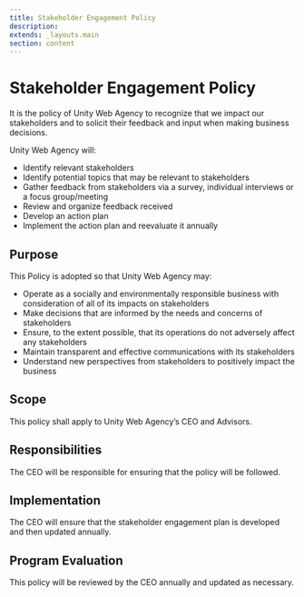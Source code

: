 ```yaml
---
title: Stakeholder Engagement Policy
description:
extends: _layouts.main
section: content
---
```


# Stakeholder Engagement Policy

It is the policy of Unity Web Agency to recognize that we impact our stakeholders and to solicit their feedback and input when making business decisions.

Unity Web Agency will:

* Identify relevant stakeholders
* Identify potential topics that may be relevant to stakeholders
* Gather feedback from stakeholders via a survey, individual interviews or a focus group/meeting
* Review and organize feedback received
* Develop an action plan
* Implement the action plan and reevaluate it annually

## Purpose

This Policy is adopted so that Unity Web Agency may:

* Operate as a socially and environmentally responsible business with consideration of all of its impacts on stakeholders
* Make decisions that are informed by the needs and concerns of stakeholders
* Ensure, to the extent possible, that its operations do not adversely affect any stakeholders
* Maintain transparent and effective communications with its stakeholders
* Understand new perspectives from stakeholders to positively impact the business

## Scope

This policy shall apply to Unity Web Agency’s CEO and Advisors.

## Responsibilities

The CEO will be responsible for ensuring that the policy will be followed.

## Implementation

The CEO will ensure that the stakeholder engagement plan is developed and then updated annually.

## Program Evaluation

This policy will be reviewed by the CEO annually and updated as necessary.
